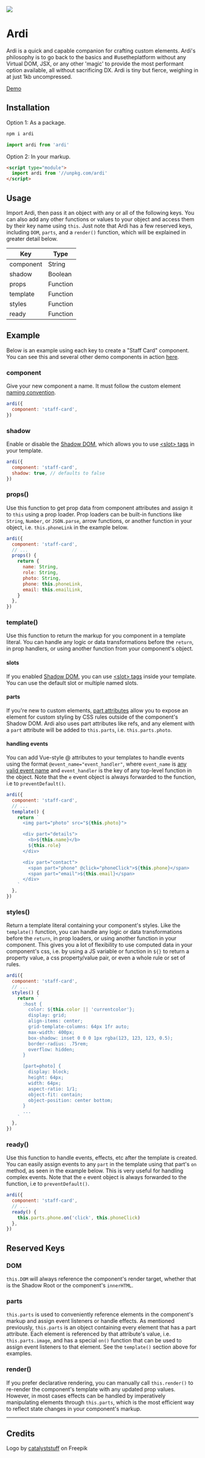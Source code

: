 ![](https://raw.githubusercontent.com/jameslovallo/ardi/master/logo.png)

# Ardi

Ardi is a quick and capable companion for crafting custom elements. Ardi's philosophy is to go back to the basics and #usetheplatform without any Virtual DOM, JSX, or any other 'magic' to provide the most performant option available, all without sacrificing DX. Ardi is tiny but fierce, weighing in at just 1kb uncompressed.

[Demo](https://codepen.io/jameslovallo/pen/xxWzjeb)

## Installation

Option 1: As a package.

```sh
npm i ardi
```

```js
import ardi from 'ardi'
```

Option 2: In your markup.

```html
<script type="module">
  import ardi from '//unpkg.com/ardi'
</script>
```

## Usage

Import Ardi, then pass it an object with any or all of the following keys. You can also add any other functions or values to your object and access them by their key name using `this`. Just note that Ardi has a few reserved keys, including `DOM`, `parts`, and a `render()` function, which will be explained in greater detail below.

| Key       | Type     |
| --------- | -------- |
| component | String   |
| shadow    | Boolean  |
| props     | Function |
| template  | Function |
| styles    | Function |
| ready     | Function |

## Example

Below is an example using each key to create a "Staff Card" component. You can see this and several other demo components in action [here](https://codepen.io/jameslovallo/pen/xxWzjeb).

### component

Give your new component a name. It must follow the custom element [naming convention](https://developer.mozilla.org/en-US/docs/Web/Web_Components/Using_custom_elements#high-level_view).

```js
ardi({
  component: 'staff-card',
})
```

### shadow

Enable or disable the [Shadow DOM](https://developer.mozilla.org/en-US/docs/Web/Web_Components/Using_shadow_DOM), which allows you to use [\<slot\> tags](https://developer.mozilla.org/en-US/docs/Web/API/HTMLSlotElement) in your template.

```js
ardi({
  component: 'staff-card',
  shadow: true, // defaults to false
})
```

### props()

Use this function to get prop data from component attributes and assign it to `this` using a prop loader. Prop loaders can be built-in functions like `String`, `Number`, or `JSON.parse`, arrow functions, or another function in your object, i.e. `this.phoneLink` in the example below.

```js
ardi({
  component: 'staff-card',
  // ...
  props() {
    return {
      name: String,
      role: String,
      photo: String,
      phone: this.phoneLink,
      email: this.emailLink,
    }
  },
})
```

### template()

Use this function to return the markup for you component in a template literal. You can handle any logic or data transformations before the `return`, in prop handlers, or using another function from your component's object.

#### slots

If you enabled [Shadow DOM](https://developer.mozilla.org/en-US/docs/Web/Web_Components/Using_shadow_DOM), you can use [\<slot\> tags](https://developer.mozilla.org/en-US/docs/Web/API/HTMLSlotElement) inside your template. You can use the default slot or multiple named slots.

#### parts

If you're new to custom elements, [part attributes](https://developer.mozilla.org/en-US/docs/Web/HTML/Global_attributes/part) allow you to expose an element for custom styling by CSS rules outside of the component's Shadow DOM. Ardi also uses part attributes like refs, and any element with a `part` attribute will be added to `this.parts`, i.e. `this.parts.photo`.

#### handling events

You can add Vue-style @ attributes to your templates to handle events using the format `@event_name="event_handler"`, where `event_name` is [any valid event name](https://developer.mozilla.org/en-US/docs/Web/API/Element#events) and `event_handler` is the key of any top-level function in the object. Note that the `e` event object is always forwarded to the function, i.e to `preventDefault()`.

```js
ardi({
  component: 'staff-card',
  // ...
  template() {
    return `
      <img part="photo" src="${this.photo}">

      <div part="details">
        <b>${this.name}</b>
        ${this.role}
      </div>

      <div part="contact">
        <span part="phone" @click="phoneClick">${this.phone}</span>
        <span part="email">${this.email}</span>
      </div>
    `
  },
})
```

### styles()

Return a template literal containing your component's styles. Like the `template()` function, you can handle any logic or data transformations before the `return`, in prop loaders, or using another function in your component. This gives you a lot of flexibility to use computed data in your component's css, i.e. by using a JS variable or function in `${}` to return a property value, a css property/value pair, or even a whole rule or set of rules.

```js
ardi({
  component: 'staff-card',
  // ...
  styles() {
    return `
      :host {
        color: ${this.color || 'currentcolor'};
        display: grid;
        align-items: center;
        grid-template-columns: 64px 1fr auto;
        max-width: 400px;
        box-shadow: inset 0 0 0 1px rgba(123, 123, 123, 0.5);
        border-radius: .75rem;
        overflow: hidden;
      }

      [part=photo] {
        display: block;
        height: 64px;
        width: 64px;
        aspect-ratio: 1/1;
        object-fit: contain;
        object-position: center bottom;
      }
      ...
    `
  },
})
```

### ready()

Use this function to handle events, effects, etc after the template is created. You can easily assign events to any `part` in the template using that part's `on` method, as seen in the example below. This is very useful for handling complex events. Note that the `e` event object is always forwarded to the function, i.e to `preventDefault()`.

```js
ardi({
  component: 'staff-card',
  // ...
  ready() {
    this.parts.phone.on('click', this.phoneClick)
  },
})
```

## Reserved Keys

### DOM

`this.DOM` will always reference the component's render target, whether that is the Shadow Root or the component's `innerHTML`.

### parts

`this.parts` is used to conveniently reference elements in the component's markup and assign event listeners or handle effects. As mentioned previously, `this.parts` is an object containing every element that has a part attribute. Each element is referenced by that attribute's value, i.e. `this.parts.image`, and has a special `on()` function that can be used to assign event listeners to that element. See the `template()` section above for examples.

### render()

If you prefer declarative rendering, you can manually call `this.render()` to re-render the component's template with any updated prop values. However, in most cases effects can be handled by imperatively manipulating elements through `this.parts`, which is the most efficient way to reflect state changes in your component's markup.

---

## Credits

Logo by [catalyststuff](https://www.freepik.com/free-vector/cute-monkey-astronaut-floating-cartoon-vector-icon-illustration-animal-technology-icon-concept-isolated-premium-vector-flat-cartoon-style_17121208.htm#query=monkey&position=45&from_view=author) on Freepik
